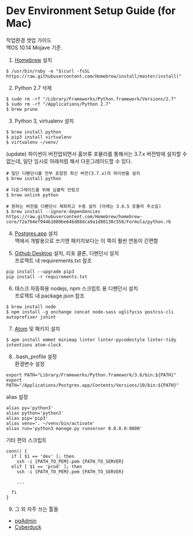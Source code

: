 # Dev Environment Setup Guide (for Mac)

작업환경 셋업 가이드  
맥OS 10.14 Mojave 기준.

1. [Homebrew] 설치
```
$ /usr/bin/ruby -e "$(curl -fsSL https://raw.githubusercontent.com/Homebrew/install/master/install)"
```

2. Python 2.7 삭제
```
$ sudo rm -rf "/Library/Frameworks/Python.framework/Versions/2.7"
$ sudo rm -rf "/Applications/Python 2.7"
$ brew prune
```

3. Python 3, virtualenv 설치
```
$ brew install python
$ pip3 install virtualenv
$ virtualenv ~/venv/
```

(update) 파이썬이 버전업되면서 홈브류 포뮬라를 통해서는 3.7.x 버전밖에 설치할 수 없는데, 일단 임시로 아래처럼 해서 다운그레이드할 수 있다.

```
# 일단 디펜던시를 전부 포함한 최신 버전(3.7.x)의 파이썬을 설치
$ brew install python

# 다운그레이드를 위해 심볼릭 언링크
$ brew unlink python

# 원하는 버전을 디펜던시 제외하고 수동 설치 (아래는 3.6.5 포뮬라 주소임)
$ brew install --ignore-dependencies https://raw.githubusercontent.com/Homebrew/homebrew-core/f2a764ef944b1080be64bd88dca9a1d80130c558/Formula/python.rb
```

4. [Postgres.app] 설치  
맥에서 개발용으로 쓰기엔 패키지보다는 이 쪽이 훨씬 연동이 간편함

5. [Github Desktop] 설치, 리포 클론, 디펜던시 설치  
프로젝트 내 requirements.txt 참조
```
pip install --upgrade pip3
pip install -r requirements.txt
```

6. 태스크 자동화용 nodejs, npm 스크립트 용 디펜던시 설치  
프로젝트 내 package.json 참조
```
$ brew install node
$ npm install -g onchange concat node-sass uglifycss postcss-cli autoprefixer jshint
```

7. [Atom] 및 패키지 설치
```
$ apm install emmet minimap linter linter-pycodestyle linter-tidy intentions atom-clock
```

8. .bash_profile 설정  
환경변수 설정
```
export PATH="Library/Frameworks/Python.framework/3.6/bin:${PATH}"
export PATH="/Applications/Postgres.app/Contents/Versions/10/bin:${PATH}"
```
alias 설정
```
alias py='python3'
alias python='python3'
alias pip='pip3'
alias venv='. ~/venv/bin/activate'
alias run='python3 manage.py runserver 0.0.0.0:8000'
```
기타 편의 스크립트
```
conn() {
  if [ $1 == 'dev' ]; then
    ssh -i {PATH_TO_PEM}.pem {PATH_TO_SERVER}
  elif [ $1 == 'prod' ]; then
    ssh -i {PATH_TO_PEM}.pem {PATH_TO_SERVER}

    ...

  fi
}
```


9. 그 외 자주 쓰는 툴들
  * [pgAdmin]
  * [Cyberduck]

[Homebrew]:https://brew.sh/
[Postgres.app]:http://postgresapp.com/
[Github Desktop]:https://desktop.github.com/
[Atom]:https://atom.io/
[pgAdmin]:https://www.pgadmin.org/
[Cyberduck]:https://cyberduck.io/
